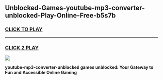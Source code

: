 
## Unblocked-Games-youtube-mp3-converter-unblocked-Play-Online-Free-b5s7b
<h3>
<a href="https://premium76.site?title=youtube-mp3-converter-unblocked&ref=26A">CLICK TO PLAY</a></h3>
<hr>

<h3>
<a href="https://premium76.site?title=youtube-mp3-converter-unblocked&ref=26A">CLICK 2 PLAY</a>
  
</h3>

<a href="https://premium76.site?title=youtube-mp3-converter-unblocked&ref=26A"><img src="https://clearcache.store/games.png"></a>


**youtube-mp3-converter-unblocked games unblocked: Your Gateway to Fun and Accessible Online Gaming**

